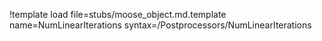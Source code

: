 !template load file=stubs/moose_object.md.template name=NumLinearIterations syntax=/Postprocessors/NumLinearIterations